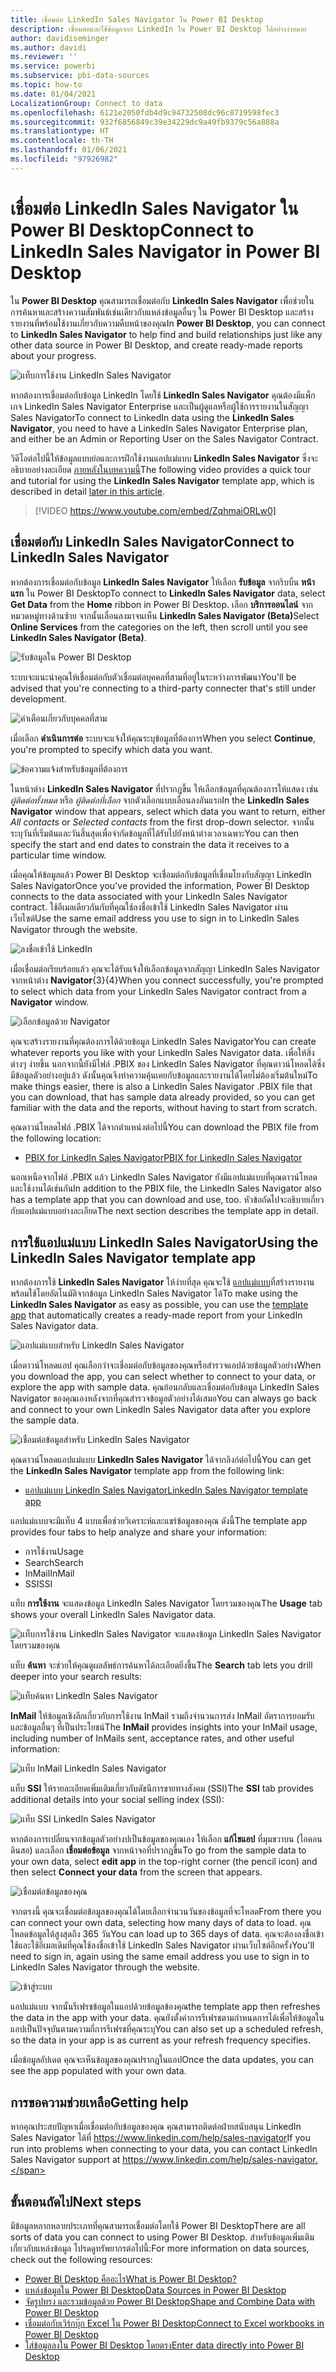 ```yaml
---
title: เชื่อมต่อ LinkedIn Sales Navigator ใน Power BI Desktop
description: เชื่อมต่อและใช้ข้อมูลจาก LinkedIn ใน Power BI Desktop ได้อย่างง่ายดาย
author: davidiseminger
ms.author: davidi
ms.reviewer: ''
ms.service: powerbi
ms.subservice: pbi-data-sources
ms.topic: how-to
ms.date: 01/04/2021
LocalizationGroup: Connect to data
ms.openlocfilehash: 6121e2050fdb4d9c94732508dc96c8719598fec3
ms.sourcegitcommit: 932f6856849c39e34229dc9a49fb9379c56a888a
ms.translationtype: HT
ms.contentlocale: th-TH
ms.lasthandoff: 01/06/2021
ms.locfileid: "97926982"
---
```

# <a name="connect-to-linkedin-sales-navigator-in-power-bi-desktop"></a><span data-ttu-id="05581-103">เชื่อมต่อ LinkedIn Sales Navigator ใน Power BI Desktop</span><span class="sxs-lookup"><span data-stu-id="05581-103">Connect to LinkedIn Sales Navigator in Power BI Desktop</span></span>

<span data-ttu-id="05581-104">ใน **Power BI Desktop** คุณสามารถเชื่อมต่อกับ **LinkedIn Sales Navigator** เพื่อช่วยในการค้นหาและสร้างความสัมพันธ์เช่นเดียวกับแหล่งข้อมูลอื่นๆ ใน Power BI Desktop และสร้างรายงานที่พร้อมใช้งานเกี่ยวกับความคืบหน้าของคุณ</span><span class="sxs-lookup"><span data-stu-id="05581-104">In **Power BI Desktop**, you can connect to **LinkedIn Sales Navigator** to help find and build relationships just like any other data source in Power BI Desktop, and create ready-made reports about your progress.</span></span>

![แท็บการใช้งาน LinkedIn Sales Navigator](media/desktop-connect-linkedin-sales-navigator/linkedin-sales-navigator-01.png)


<span data-ttu-id="05581-106">หากต้องการเชื่อมต่อกับข้อมูล LinkedIn โดยใช้ **LinkedIn Sales Navigator** คุณต้องมีแพ็กเกจ LinkedIn Sales Navigator Enterprise และเป็นผู้ดูแลหรือผู้ใช้การรายงานในสัญญา Sales Navigator</span><span class="sxs-lookup"><span data-stu-id="05581-106">To connect to LinkedIn data using the **LinkedIn Sales Navigator**, you need to have a LinkedIn Sales Navigator Enterprise plan, and either be an Admin or Reporting User on the Sales Navigator Contract.</span></span>

<span data-ttu-id="05581-107">วิดีโอต่อไปนี้ให้ข้อมูลแบบย่อและการฝึกใช้งานแอปแม่แบบ **LinkedIn Sales Navigator** ซึ่งจะอธิบายอย่างละเอียด [ภายหลังในบทความนี้](#using-the-linkedin-sales-navigator-template-app)</span><span class="sxs-lookup"><span data-stu-id="05581-107">The following video provides a quick tour and tutorial for using the **LinkedIn Sales Navigator** template app, which is described in detail [later in this article](#using-the-linkedin-sales-navigator-template-app).</span></span> 

> [!VIDEO https://www.youtube.com/embed/ZqhmaiORLw0]

## <a name="connect-to-linkedin-sales-navigator"></a><span data-ttu-id="05581-108">เชื่อมต่อกับ LinkedIn Sales Navigator</span><span class="sxs-lookup"><span data-stu-id="05581-108">Connect to LinkedIn Sales Navigator</span></span>

<span data-ttu-id="05581-109">หากต้องการเชื่อมต่อกับข้อมูล **LinkedIn Sales Navigator** ให้เลือก **รับข้อมูล** จากริบบิ้น **หน้าแรก** ใน Power BI Desktop</span><span class="sxs-lookup"><span data-stu-id="05581-109">To connect to **LinkedIn Sales Navigator** data, select **Get Data** from the **Home** ribbon in Power BI Desktop.</span></span> <span data-ttu-id="05581-110">เลือก **บริการออนไลน์** จากหมวดหมู่ทางด้านซ้าย จากนั้นเลื่อนลงมาจนเห็น **LinkedIn Sales Navigator (Beta)**</span><span class="sxs-lookup"><span data-stu-id="05581-110">Select **Online Services** from the categories on the left, then scroll until you see **LinkedIn Sales Navigator (Beta)**.</span></span>

![รับข้อมูลใน Power BI Desktop](media/desktop-connect-linkedin-sales-navigator/linkedin-sales-navigator-02.png)

<span data-ttu-id="05581-112">ระบบจะแนะนำคุณให้เชื่อมต่อกับตัวเชื่อมต่อบุคคลที่สามที่อยู่ในระหว่างการพัฒนา</span><span class="sxs-lookup"><span data-stu-id="05581-112">You'll be advised that you're connecting to a third-party connecter that's still under development.</span></span> 

![คำเตือนเกี่ยวกับบุคคลที่สาม](media/desktop-connect-linkedin-sales-navigator/linkedin-sales-navigator-03.png)

<span data-ttu-id="05581-114">เมื่อเลือก **ดำเนินการต่อ** ระบบจะแจ้งให้คุณระบุข้อมูลที่ต้องการ</span><span class="sxs-lookup"><span data-stu-id="05581-114">When you select **Continue**, you're prompted to specify which data you want.</span></span>

![ข้อความแจ้งสำหรับข้อมูลที่ต้องการ](media/desktop-connect-linkedin-sales-navigator/linkedin-sales-navigator-04.png)


<span data-ttu-id="05581-116">ในหน้าต่าง **LinkedIn Sales Navigator** ที่ปรากฎขึ้น ให้เลือกข้อมูลที่คุณต้องการให้แสดง เช่น *ผู้ติดต่อทั้งหมด* หรือ *ผู้ติดต่อที่เลือก* จากตัวเลือกแบบเลื่อนลงอันแรก</span><span class="sxs-lookup"><span data-stu-id="05581-116">In the **LinkedIn Sales Navigator** window that appears, select which data you want to return, either *All contacts* or *Selected contacts* from the first drop-down selector.</span></span> <span data-ttu-id="05581-117">จากนั้นระบุวันที่เริ่มต้นและวันสิ้นสุดเพื่อจำกัดข้อมูลที่ได้รับไปยังหน้าต่างเวลาเฉพาะ</span><span class="sxs-lookup"><span data-stu-id="05581-117">You can then specify the start and end dates to constrain the data it receives to a particular time window.</span></span>

<span data-ttu-id="05581-118">เมื่อคุณให้ข้อมูลแล้ว Power BI Desktop จะเชื่อมต่อกับข้อมูลที่เชื่อมโยงกับสัญญา LinkedIn Sales Navigator</span><span class="sxs-lookup"><span data-stu-id="05581-118">Once you've provided the information, Power BI Desktop connects to the data associated with your LinkedIn Sales Navigator contract.</span></span> <span data-ttu-id="05581-119">ใช้อีเมลเดียวกันกับที่คุณใช้ลงชื่อเข้าใช้ LinkedIn Sales Navigator ผ่านเว็บไซต์</span><span class="sxs-lookup"><span data-stu-id="05581-119">Use the same email address you use to sign in to LinkedIn Sales Navigator through the website.</span></span> 

![ลงชื่อเข้าใช้ LinkedIn](media/desktop-connect-linkedin-sales-navigator/linkedin-sales-navigator-05.png)

<span data-ttu-id="05581-121">เมื่อเชื่อมต่อเรียบร้อยแล้ว คุณจะได้รับแจ้งให้เลือกข้อมูลจากสัญญา LinkedIn Sales Navigator จากหน้าต่าง **Navigator**{3}{4}</span><span class="sxs-lookup"><span data-stu-id="05581-121">When you connect successfully, you're prompted to select which data from your LinkedIn Sales Navigator contract from a **Navigator** window.</span></span>

![เลือกข้อมูลด้วย Navigator](media/desktop-connect-linkedin-sales-navigator/linkedin-sales-navigator-09.png)

<span data-ttu-id="05581-123">คุณจะสร้างรายงานที่คุณต้องการได้ด้วยข้อมูล LinkedIn Sales Navigator</span><span class="sxs-lookup"><span data-stu-id="05581-123">You can create whatever reports you like with your LinkedIn Sales Navigator data.</span></span> <span data-ttu-id="05581-124">เพื่อให้สิ่งต่างๆ ง่ายขึ้น นอกจากนี้ยังมีไฟล์ .PBIX ของ LinkedIn Sales Navigator ที่คุณดาวน์โหลดได้ซึ่งมีข้อมูลตัวอย่างอยู่แล้ว ดังนั้นคุณจึงทำความคุ้นเคยกับข้อมูลและรายงานได้โดยไม่ต้องเริ่มต้นใหม่</span><span class="sxs-lookup"><span data-stu-id="05581-124">To make things easier, there is also a LinkedIn Sales Navigator .PBIX file that you can download, that has sample data already provided, so you can get familiar with the data and the reports, without having to start from scratch.</span></span>

<span data-ttu-id="05581-125">คุณดาวน์โหลดไฟล์ .PBIX ได้จากตำแหน่งต่อไปนี้</span><span class="sxs-lookup"><span data-stu-id="05581-125">You can download the PBIX file from the following location:</span></span>
* [<span data-ttu-id="05581-126">PBIX for LinkedIn Sales Navigator</span><span class="sxs-lookup"><span data-stu-id="05581-126">PBIX for LinkedIn Sales Navigator</span></span>](service-template-apps-samples.md)

<span data-ttu-id="05581-127">นอกเหนือจากไฟล์ .PBIX แล้ว LinkedIn Sales Navigator ยังมีแอปแม่แบบที่คุณดาวน์โหลดและใช้งานได้เช่นกัน</span><span class="sxs-lookup"><span data-stu-id="05581-127">In addition to the PBIX file, the LinkedIn Sales Navigator also has a template app that you can download and use, too.</span></span> <span data-ttu-id="05581-128">หัวข้อถัดไปจะอธิบายเกี่ยวกับแอปแม่แบบอย่างละเอียด</span><span class="sxs-lookup"><span data-stu-id="05581-128">The next section describes the template app in detail.</span></span>


## <a name="using-the-linkedin-sales-navigator-template-app"></a><span data-ttu-id="05581-129">การใช้แอปแม่แบบ LinkedIn Sales Navigator</span><span class="sxs-lookup"><span data-stu-id="05581-129">Using the LinkedIn Sales Navigator template app</span></span>

<span data-ttu-id="05581-130">หากต้องการใช้ **LinkedIn Sales Navigator** ให้ง่ายที่สุด คุณจะใช้ [แอปแม่แบบ](service-template-apps-overview.md)ที่สร้างรายงานพร้อมใช้โดยอัตโนมัติจากข้อมูล LinkedIn Sales Navigator ได้</span><span class="sxs-lookup"><span data-stu-id="05581-130">To make using the **LinkedIn Sales Navigator** as easy as possible, you can use the [template app](service-template-apps-overview.md) that automatically creates a ready-made report from your LinkedIn Sales Navigator data.</span></span>

![แอปแม่แบบสำหรับ LinkedIn Sales Navigator](media/desktop-connect-linkedin-sales-navigator/linkedin-sales-navigator-10.png)

<span data-ttu-id="05581-132">เมื่อดาวน์โหลดแอป คุณเลือกว่าจะเชื่อมต่อกับข้อมูลของคุณหรือสำรวจแอปด้วยข้อมูลตัวอย่าง</span><span class="sxs-lookup"><span data-stu-id="05581-132">When you download the app, you can select whether to connect to your data, or explore the app with sample data.</span></span> <span data-ttu-id="05581-133">คุณย้อนกลับและเชื่อมต่อกับข้อมูล LinkedIn Sales Navigator ของคุณเองหลังจากที่คุณสำรวจข้อมูลตัวอย่างได้เสมอ</span><span class="sxs-lookup"><span data-stu-id="05581-133">You can always go back and connect to your own LinkedIn Sales Navigator data after you explore the sample data.</span></span> 

![เชื่อมต่อข้อมูลสำหรับ LinkedIn Sales Navigator](media/desktop-connect-linkedin-sales-navigator/linkedin-sales-navigator-11.png)



<span data-ttu-id="05581-135">คุณดาวน์โหลดแอปแม่แบบ **LinkedIn Sales Navigator** ได้จากลิงก์ต่อไปนี้</span><span class="sxs-lookup"><span data-stu-id="05581-135">You can get the **LinkedIn Sales Navigator** template app from the following link:</span></span>
* [<span data-ttu-id="05581-136">แอปแม่แบบ LinkedIn Sales Navigator</span><span class="sxs-lookup"><span data-stu-id="05581-136">LinkedIn Sales Navigator template app</span></span>](https://appsource.microsoft.com/en-us/product/power-bi/pbi-contentpacks.linkedin_navigator)

<span data-ttu-id="05581-137">แอปแม่แบบจะมีแท็บ 4 แบบเพื่อช่วยวิเคราะห์และแชร์ข้อมูลของคุณ ดังนี้</span><span class="sxs-lookup"><span data-stu-id="05581-137">The template app provides four tabs to help analyze and share your information:</span></span>

* <span data-ttu-id="05581-138">การใช้งาน</span><span class="sxs-lookup"><span data-stu-id="05581-138">Usage</span></span>
* <span data-ttu-id="05581-139">Search</span><span class="sxs-lookup"><span data-stu-id="05581-139">Search</span></span>
* <span data-ttu-id="05581-140">InMail</span><span class="sxs-lookup"><span data-stu-id="05581-140">InMail</span></span>
* <span data-ttu-id="05581-141">SSI</span><span class="sxs-lookup"><span data-stu-id="05581-141">SSI</span></span>

<span data-ttu-id="05581-142">แท็บ **การใช้งาน** จะแสดงข้อมูล LinkedIn Sales Navigator โดยรวมของคุณ</span><span class="sxs-lookup"><span data-stu-id="05581-142">The **Usage** tab shows your overall LinkedIn Sales Navigator data.</span></span>

![แท็บการใช้งาน LinkedIn Sales Navigator จะแสดงข้อมูล LinkedIn Sales Navigator โดยรวมของคุณ](media/desktop-connect-linkedin-sales-navigator/linkedin-sales-navigator-12.png)

<span data-ttu-id="05581-144">แท็บ **ค้นหา** จะช่วยให้คุณดูผลลัพธ์การค้นหาได้ละเอียดยิ่งขึ้น</span><span class="sxs-lookup"><span data-stu-id="05581-144">The **Search** tab lets you drill deeper into your search results:</span></span>

![แท็บค้นหา LinkedIn Sales Navigator](media/desktop-connect-linkedin-sales-navigator/linkedin-sales-navigator-13.png)

<span data-ttu-id="05581-146">**InMail** ให้ข้อมูลเชิงลึกเกี่ยวกับการใช้งาน InMail รวมถึงจำนวนการส่ง InMail อัตราการยอมรับ และข้อมูลอื่นๆ ที่เป็นประโยชน์</span><span class="sxs-lookup"><span data-stu-id="05581-146">The **InMail** provides insights into your InMail usage, including number of InMails sent, acceptance rates, and other useful information:</span></span>

![แท็บ InMail LinkedIn Sales Navigator](media/desktop-connect-linkedin-sales-navigator/linkedin-sales-navigator-14.png)

<span data-ttu-id="05581-148">แท็บ **SSI** ให้รายละเอียดเพิ่มเติมเกี่ยวกับดัชนีการขายทางสังคม (SSI)</span><span class="sxs-lookup"><span data-stu-id="05581-148">The **SSI** tab provides additional details into your social selling index (SSI):</span></span>

![แท็บ SSI LinkedIn Sales Navigator](media/desktop-connect-linkedin-sales-navigator/linkedin-sales-navigator-15.png)

<span data-ttu-id="05581-150">หากต้องการเปลี่ยนจากข้อมูลตัวอย่างปเป็นข้อมูลของคุณเอง ให้เลือก **แก้ไขแอป** ที่มุมขวาบน (ไอคอนดินสอ) และเลือก **เชื่อมต่อข้อมูล** จากหน้าจอที่ปรากฎขึ้น</span><span class="sxs-lookup"><span data-stu-id="05581-150">To go from the sample data to your own data, select **edit app** in the top-right corner (the pencil icon) and then select **Connect your data** from the screen that appears.</span></span>

![เชื่อมต่อข้อมูลของคุณ](media/desktop-connect-linkedin-sales-navigator/linkedin-sales-navigator-16.png)

<span data-ttu-id="05581-152">จากตรงนี้ คุณจะเชื่อมต่อข้อมูลของคุณได้โดยเลือกจำนวนวันของข้อมูลที่จะโหลด</span><span class="sxs-lookup"><span data-stu-id="05581-152">From there you can connect your own data, selecting how many days of data to load.</span></span> <span data-ttu-id="05581-153">คุณโหลดข้อมูลได้สูงสุดถึง 365 วัน</span><span class="sxs-lookup"><span data-stu-id="05581-153">You can load up to 365 days of data.</span></span> <span data-ttu-id="05581-154">คุณจะต้องลงชื่อเข้าใช้และใช้อีเมลเดิมที่คุณใช้ลงชื่อเข้าใช้ LinkedIn Sales Navigator ผ่านเว็บไซต์อีกครั้ง</span><span class="sxs-lookup"><span data-stu-id="05581-154">You'll need to sign in, again using the same email address you use to sign in to LinkedIn Sales Navigator through the website.</span></span> 

![เข้าสู่ระบบ](media/desktop-connect-linkedin-sales-navigator/linkedin-sales-navigator-17.png)

<span data-ttu-id="05581-156">แอปแม่แบบ จากนั้นรีเฟรชข้อมูลในแอปด้วยข้อมูลข้องคุณ</span><span class="sxs-lookup"><span data-stu-id="05581-156">the template app then refreshes the data in the app with your data.</span></span> <span data-ttu-id="05581-157">คุณยังตั้งค่าการรีเฟรชตามกำหนดการได้เพื่อให้ข้อมูลในแอปเป็นปัจจุบันตามความถี่การรีเฟรชที่คุณระบุ</span><span class="sxs-lookup"><span data-stu-id="05581-157">You can also set up a scheduled refresh, so the data in your app is as current as your refresh frequency specifies.</span></span> 

<span data-ttu-id="05581-158">เมื่อข้อมูลอัปเดต คุณจะเห็นข้อมูลของคุณปรากฎในแอป</span><span class="sxs-lookup"><span data-stu-id="05581-158">Once the data updates, you can see the app populated with your own data.</span></span>

## <a name="getting-help"></a><span data-ttu-id="05581-159">การขอความช่วยเหลือ</span><span class="sxs-lookup"><span data-stu-id="05581-159">Getting help</span></span>

<span data-ttu-id="05581-160">หากคุณประสบปัญหาเมื่อเชื่อมต่อกับข้อมูลของคุณ คุณสามารถติดต่อฝ่ายสนับสนุน LinkedIn Sales Navigator ได้ที่ https://www.linkedin.com/help/sales-navigator</span><span class="sxs-lookup"><span data-stu-id="05581-160">If you run into problems when connecting to your data, you can contact LinkedIn Sales Navigator support at https://www.linkedin.com/help/sales-navigator.</span></span> 

## <a name="next-steps"></a><span data-ttu-id="05581-161">ขั้นตอนถัดไป</span><span class="sxs-lookup"><span data-stu-id="05581-161">Next steps</span></span>
<span data-ttu-id="05581-162">มีข้อมูลหลากหลายประเภทที่คุณสามารถเชื่อมต่อโดยใช้ Power BI Desktop</span><span class="sxs-lookup"><span data-stu-id="05581-162">There are all sorts of data you can connect to using Power BI Desktop.</span></span> <span data-ttu-id="05581-163">สำหรับข้อมูลเพิ่มเติมเกี่ยวกับแหล่งข้อมูล โปรดดูทรัพยากรต่อไปนี้:</span><span class="sxs-lookup"><span data-stu-id="05581-163">For more information on data sources, check out the following resources:</span></span>

* [<span data-ttu-id="05581-164">Power BI Desktop คืออะไร</span><span class="sxs-lookup"><span data-stu-id="05581-164">What is Power BI Desktop?</span></span>](../fundamentals/desktop-what-is-desktop.md)
* [<span data-ttu-id="05581-165">แหล่งข้อมูลใน Power BI Desktop</span><span class="sxs-lookup"><span data-stu-id="05581-165">Data Sources in Power BI Desktop</span></span>](desktop-data-sources.md)
* [<span data-ttu-id="05581-166">จัดรูปทรง และรวมข้อมูลด้วย Power BI Desktop</span><span class="sxs-lookup"><span data-stu-id="05581-166">Shape and Combine Data with Power BI Desktop</span></span>](desktop-shape-and-combine-data.md)
* [<span data-ttu-id="05581-167">เชื่อมต่อกับเวิร์กบุ๊ก Excel ใน Power BI Desktop</span><span class="sxs-lookup"><span data-stu-id="05581-167">Connect to Excel workbooks in Power BI Desktop</span></span>](desktop-connect-excel.md)   
* [<span data-ttu-id="05581-168">ใส่ข้อมูลลงใน Power BI Desktop โดยตรง</span><span class="sxs-lookup"><span data-stu-id="05581-168">Enter data directly into Power BI Desktop</span></span>](desktop-enter-data-directly-into-desktop.md)   
